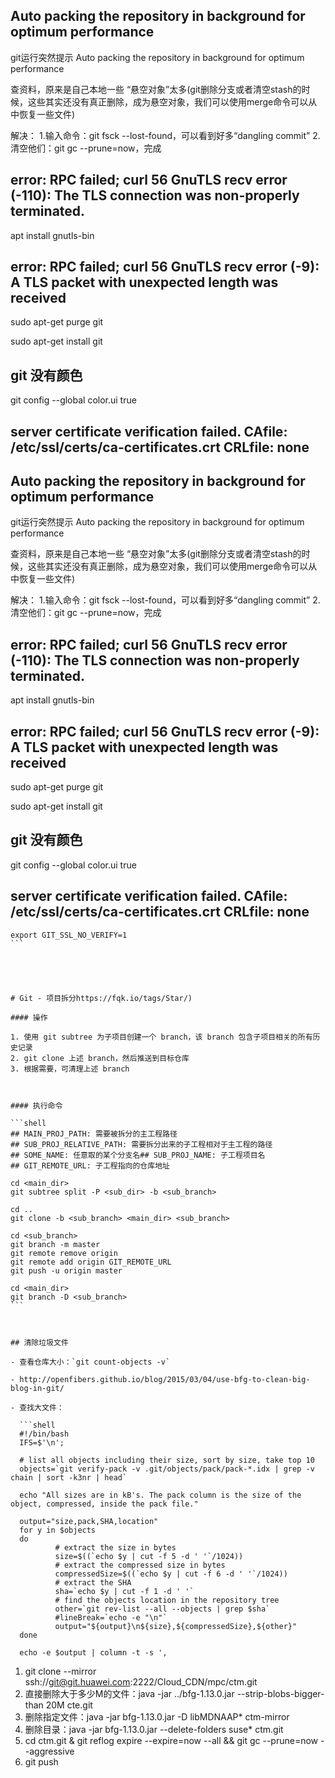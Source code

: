 

## Auto packing the repository in background for optimum performance

git运行突然提示 
Auto packing the repository in background for optimum performance

查资料，原来是自己本地一些 “悬空对象”太多(git删除分支或者清空stash的时候，这些其实还没有真正删除，成为悬空对象，我们可以使用merge命令可以从中恢复一些文件)

解决： 
1.输入命令：git fsck --lost-found，可以看到好多“dangling commit” 
2.清空他们：git gc --prune=now，完成



## error: RPC failed; curl 56 GnuTLS recv error (-110): The TLS connection was non-properly terminated.

apt install gnutls-bin

## error: RPC failed; curl 56 GnuTLS recv error (-9): A TLS packet with unexpected length was received

sudo apt-get purge git

sudo apt-get install git

## git 没有颜色

git config --global color.ui true



## server certificate verification failed. CAfile: /etc/ssl/certs/ca-certificates.crt CRLfile: none

## Auto packing the repository in background for optimum performance

git运行突然提示 
Auto packing the repository in background for optimum performance

查资料，原来是自己本地一些 “悬空对象”太多(git删除分支或者清空stash的时候，这些其实还没有真正删除，成为悬空对象，我们可以使用merge命令可以从中恢复一些文件)

解决： 
1.输入命令：git fsck --lost-found，可以看到好多“dangling commit” 
2.清空他们：git gc --prune=now，完成



## error: RPC failed; curl 56 GnuTLS recv error (-110): The TLS connection was non-properly terminated.

apt install gnutls-bin

## error: RPC failed; curl 56 GnuTLS recv error (-9): A TLS packet with unexpected length was received

sudo apt-get purge git

sudo apt-get install git

## git 没有颜色

git config --global color.ui true



## server certificate verification failed. CAfile: /etc/ssl/certs/ca-certificates.crt CRLfile: none

```shell
export GIT_SSL_NO_VERIFY=1
​```





# Git - 项目拆分https://fqk.io/tags/Star/)

#### 操作

1. 使用 git subtree 为子项目创建一个 branch，该 branch 包含子项目相关的所有历史记录
2. git clone 上述 branch，然后推送到目标仓库
3. 根据需要，可清理上述 branch



#### 执行命令

```shell
## MAIN_PROJ_PATH: 需要被拆分的主工程路径
## SUB_PROJ_RELATIVE_PATH: 需要拆分出来的子工程相对于主工程的路径
## SOME_NAME: 任意取的某个分支名## SUB_PROJ_NAME: 子工程项目名
## GIT_REMOTE_URL: 子工程指向的仓库地址

cd <main_dir>
git subtree split -P <sub_dir> -b <sub_branch>

cd ..
git clone -b <sub_branch> <main_dir> <sub_branch>

cd <sub_branch>
git branch -m master
git remote remove origin
git remote add origin GIT_REMOTE_URL
git push -u origin master

cd <main_dir>
git branch -D <sub_branch>
​```



## 清除垃圾文件

- 查看仓库大小：`git count-objects -v`

- http://openfibers.github.io/blog/2015/03/04/use-bfg-to-clean-big-blog-in-git/

- 查找大文件：

  ```shell
  #!/bin/bash
  IFS=$'\n';
  
  # list all objects including their size, sort by size, take top 10
  objects=`git verify-pack -v .git/objects/pack/pack-*.idx | grep -v chain | sort -k3nr | head`
  
  echo "All sizes are in kB's. The pack column is the size of the object, compressed, inside the pack file."
  
  output="size,pack,SHA,location"
  for y in $objects
  do
          # extract the size in bytes
          size=$((`echo $y | cut -f 5 -d ' '`/1024))
          # extract the compressed size in bytes
          compressedSize=$((`echo $y | cut -f 6 -d ' '`/1024))
          # extract the SHA
          sha=`echo $y | cut -f 1 -d ' '`
          # find the objects location in the repository tree
          other=`git rev-list --all --objects | grep $sha`
          #lineBreak=`echo -e "\n"`
          output="${output}\n${size},${compressedSize},${other}"
  done
  
  echo -e $output | column -t -s ', 	
  ```

  

1. git clone --mirror  ssh://git@git.huawei.com:2222/Cloud_CDN/mpc/ctm.git
2. 直接删除大于多少M的文件：java -jar ../bfg-1.13.0.jar --strip-blobs-bigger-than 20M cte.git
3. 删除指定文件：java -jar bfg-1.13.0.jar -D libMDNAAP* ctm-mirror
4. 删除目录：java -jar bfg-1.13.0.jar --delete-folders suse* ctm.git
5. cd ctm.git & git reflog expire --expire=now --all && git gc --prune=now --aggressive
6. git push
```

```